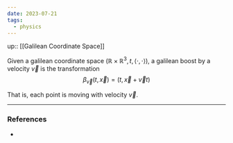 ```yaml
---
date: 2023-07-21
tags:
  - physics
---
```

up:: [[Galilean Coordinate Space]]

Given a galilean coordinate space $(\mathbb{R} \times \mathbb{R}^3, t, \left<\cdot, \cdot\right>)$, a galilean boost by a velocity $\vec{v}$ is the transformation
$$
\beta_{\vec{v}}(t, \vec{x}) = (t, \vec{x} + \vec{v}t)
$$

That is, each point is moving with velocity $\vec{v}$.

---
### References
- 